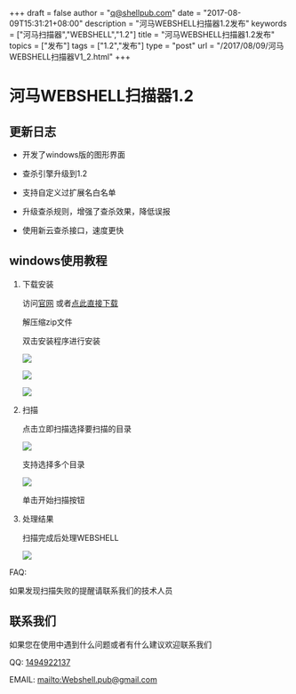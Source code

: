 +++
draft = false
author = "q@shellpub.com"
date = "2017-08-09T15:31:21+08:00"
description = "河马WEBSHELL扫描器1.2发布"
keywords = ["河马扫描器","WEBSHELL","1.2"]
title = "河马WEBSHELL扫描器1.2发布"
topics = ["发布"]
tags = ["1.2","发布"]
type = "post"
url = "/2017/08/09/河马WEBSHELL扫描器V1_2.html"
+++

# 河马WEBSHELL扫描器1.2

## 更新日志

* 开发了windows版的图形界面

* 查杀引擎升级到1.2
 * 支持自定义过扩展名白名单  
 * 升级查杀规则，增强了查杀效果，降低误报
 
* 使用新云查杀接口，速度更快
	
## windows使用教程

1. 下载安装 

	访问[官网](http://www.shellpub.com) 或者[点此直接下载](http://down.shellpub.com/hm-ui/1.2.0/HemaSetup1.2.0.zip)
		
	解压缩zip文件
	
	双击安装程序进行安装

	![](http://storage1.imgchr.com/EXqZ8.png)

	![](http://storage1.imgchr.com/EXHqf.png)

	![](http://storage1.imgchr.com/EX7sP.png)

2. 扫描

	点击立即扫描选择要扫描的目录

	![](http://storage1.imgchr.com/EXvGj.png)

	支持选择多个目录

	![](http://storage1.imgchr.com/EXOIg.png)

	单击开始扫描按钮


3. 处理结果

	扫描完成后处理WEBSHELL
	
	![](http://storage1.imgchr.com/EXLdS.png)
	

FAQ:

   如果发现扫描失败的提醒请联系我们的技术人员


## 联系我们

 如果您在使用中遇到什么问题或者有什么建议欢迎联系我们

QQ: [1494922137](tencent://message/?uin=1494922137&Site=&Menu=yes)  

EMAIL: <mailto:Webshell.pub@gmail.com>
